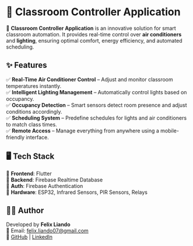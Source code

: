 # 🏫 Classroom Controller Application  

🚀 **Classroom Controller Application** is an innovative solution for smart classroom automation. It provides real-time control over **air conditioners** and **lighting**, ensuring optimal comfort, energy efficiency, and automated scheduling.  


## ✨ Features  

✅ **Real-Time Air Conditioner Control** – Adjust and monitor classroom temperatures instantly.  
✅ **Intelligent Lighting Management** – Automatically control lights based on occupancy.  
✅ **Occupancy Detection** – Smart sensors detect room presence and adjust conditions accordingly.  
✅ **Scheduling System** – Predefine schedules for lights and air conditioners to match class times.  
✅ **Remote Access** – Manage everything from anywhere using a mobile-friendly interface.  


## 🖥️ Tech Stack  

🔹 **Frontend**: Flutter  
🔹 **Backend**: Firebase Realtime Database  
🔹 **Auth**: Firebase Authentication  
🔹 **Hardware**: ESP32, Infrared Sensors, PIR Sensors, Relays 


## 👨‍💻 Author

Developed by **Felix Liando**  
📧 Email: felix.liando07@gmail.com  
🔗 [GitHub](https://github.com/philix07) | [LinkedIn](https://www.linkedin.com/in/felix-liando-324306250/)  
